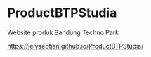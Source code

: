 # ProductBTPStudia

Website produk Bandung Techno Park

https://jeivseptian.github.io/ProductBTPStudia/
